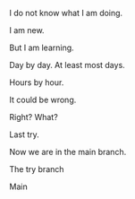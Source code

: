 I do not know what I am doing. 

I am new.

But I am learning.

Day by day. At least most days.

Hours by hour.

It could be wrong.

Right? What?

Last try.

Now we are in the main branch.

The try branch

Main